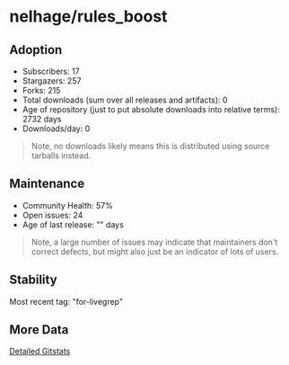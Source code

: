 # nelhage/rules_boost

## Adoption

- Subscribers: 17
- Stargazers: 257
- Forks: 215
- Total downloads (sum over all releases and artifacts): 0
- Age of repository (just to put absolute downloads into relative terms): 2732 days
- Downloads/day: 0

> Note, no downloads likely means this is distributed using source tarballs instead.

## Maintenance

- Community Health: 57%
- Open issues: 24
- Age of last release: "<No Releases>" days

> Note, a large number of issues may indicate that maintainers don't correct defects, but might also
> just be an indicator of lots of users.

## Stability

Most recent tag: "for-livegrep"

## More Data

[Detailed Gitstats](/bazel-catalog/gitstats/nelhage/rules_boost)

